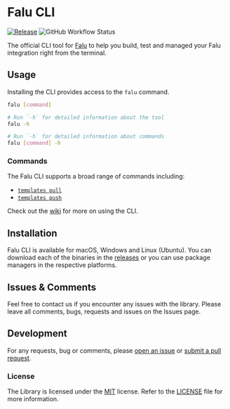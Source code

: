 # Falu CLI

[![Release](https://img.shields.io/github/release/tinglesoftware/falu-cli.svg?style=flat-square)](https://github.com/tinglesoftware/falu-cli/releases/latest)
![GitHub Workflow Status](https://img.shields.io/github/workflow/status/tinglesoftware/falu-cli/Build%20and%20Publish?style=flat-square)

The official CLI tool for [Falu][falu] to help you build, test and managed your Falu integration right from the terminal.

## Usage

Installing the CLI provides access to the `falu` command.

```bash
falu [command]
```

```bash
# Run `-h` for detailed information about the tool
falu -h

# Run `-h` for detailed information about commands
falu [command] -h
```

### Commands

The Falu CLI supports a broad range of commands including:

<!-- - [`events resend`](/wiki/commands/events-resend) -->
- [`templates pull`](/wiki/commands/templates-pull)
- [`templates push`](/wiki/commands/templates-push)

Check out the [wiki](/wiki) for more on using the CLI.

## Installation

Falu CLI is available for macOS, Windows and Linux (Ubuntu). You can download each of the binaries in the [releases](/releases) or you can use package managers in the respective platforms.

<!-- ### Windows

Falu CLI is available on Windows via [Chocolatey][chocolatey] package manager:

```bash
choco install falu
``` -->

## Issues & Comments

Feel free to contact us if you encounter any issues with the library.
Please leave all comments, bugs, requests and issues on the Issues page.

## Development

For any requests, bug or comments, please [open an issue][issues] or [submit a pull request][pulls].

[chocolatey]: https://chocolatey.org/
[issues]: https://github.com/tingle/falu-dotnet/issues/new
[pulls]: https://github.com/tingle/falu-dotnet/pulls
[falu]: https://falu.io
[wiki-command-logs-tail]: https://github.com/tingle/falu-dotnet/wiki/commands/logs-tail
[wiki-command-events-resend]: https://github.com/tingle/falu-dotnet/wiki/commands/events-resend
[wiki-command-listen]: https://github.com/tingle/falu-dotnet/wiki/commands/listen

### License

The Library is licensed under the [MIT](http://www.opensource.org/licenses/mit-license.php "Read more about the MIT license form") license. Refer to the [LICENSE](./LICENSE) file for more information.
